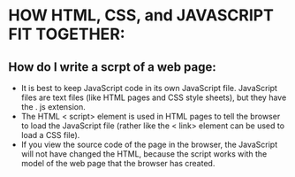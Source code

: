 # HOW HTML, CSS, and JAVASCRIPT FIT TOGETHER:

## How do I write a scrpt of a web page:

* It is best to keep JavaScript code in its own JavaScript file. JavaScript files are text files (like HTML pages and
CSS style sheets), but they have the . js extension.
* The HTML < script> element is used in HTML pages to tell the browser to load the JavaScript file (rather like
the < link> element can be used to load a CSS file).
* If you view the source code of the page in the browser, the JavaScript will not have changed the HTML,
because the script works with the model of the web page that the browser has created. 
